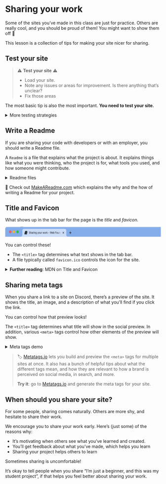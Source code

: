 # Sharing your work

Some of the sites you’ve made in this class are just for practice. Others are really cool, and you should be proud of them! You might want to show them off 🤔

This lesson is a collection of tips for making your site nicer for sharing.

## Test your site

> ⚠️ **Test your site** ⚠️
>
> - Load your site.
> - Note any issues or areas for improvement. Is there anything that’s unclear?
> - Fix those areas

The most basic tip is also the most important. **You need to test your site.**

<details><summary>More testing strategies</summary>

Some testing strategies that you might not think of immediately:

- **Devices**: Test your site on different devices, at different widths. Make sure it looks right when it’s a different size.
- **Share with others**: Show your site to other people, and ask them for feedback. They will notice things that you don’t.
- **Remember that users don't know anything**: Consider what someone else will know when they come to your site. The purpose of your site may be obvious to you, but it will not be obvious to them.

There are a lot of tools and tricks for testing websites to make sure they are great. [Lighthouse](https://developers.google.com/web/tools/lighthouse) is a tool built right into the Browser DevTools, which will make suggestions geared towards improving performance and accessibility.

</details>

## Write a Readme

If you are sharing your code with developers or with an employer, you should write a Readme file.

A `Readme` is a file that explains what the project is about. It explains things like what you were thinking, who the project is for, what tools you used, and how someone might contribute.

<details><summary>Readme files</summary>

On Github and Replit, the Readme file serves as a landing page for a project. Since Github is a social site for developers, Readme pages are a really important way of communicating to other developers.

If you visit the [Github page for the DevTools Scavenger Hunt](https://github.com/kiboschool/devtools-scavenger-hunt/tree/main), you’ll see that the Readme explains what the site is for, and links to more information about Kibo. The expectation is that other developers might see this page, and read the Readme to learn about the site and about Kibo.

If you are putting your work on Github, other developers might find it! The best thing you can do to make your online developer profile stand out (other than make great projects) is to write clear a Readme for your project.

</details>

<aside>

👀 Check out [MakeAReadme.com](https://www.makeareadme.com/) which explains the why and the how of writing a Readme for your project.

</aside>

## Title and Favicon

What shows up in the tab bar for the page is the *title* and *favicon.*

![title and favicon](./sharing-your-work/share-your-work.png)

You can control these!

- The `<title>` tag determines what text shows in the tab bar.
- A file typically called `favicon.ico` controls the icon for the site.

<details><summary><strong>Further reading</strong>: MDN on Title and Favicon</summary>

See [MDN’s guide on metadata in the `<head>` tag](https://developer.mozilla.org/en-US/docs/Learn/HTML/Introduction_to_HTML/The_head_metadata_in_HTML).

MDN also has more information about [showing different versions of the favicon](https://developer.mozilla.org/en-US/docs/Web/HTML/Element/link#providing_icons_for_different_usage_contexts) depending on the screen size.

</details>

## Sharing meta tags

When you share a link to a site on Discord, there’s a preview of the site. It shows the title, an image, and a description of what you’ll find if you click the link.

You can control how that preview looks!

The `<title>` tag determines what title will show in the social preview. In addition, various `<meta>` tags control how other elements of the preview will show.


<details><summary>Meta tags demo</summary>

Here are the meta tags for the peanut stew recipe page, and the result:

```html
<!-- Primary Meta Tags -->
<title>Kibo Demo | Chicken Peanut Stew Recipe</title>
<meta name="title" content="Kibo Demo | Chicken Peanut Stew Recipe">
<meta name="description" content="(demo for learning web development)
This recipe for Chicken Peanut Stew has everything going on. It's sweet yet fiery, crunchy yet smooth. Adapted from Marcus Samuelsson.">

<!-- Open Graph / Facebook -->
<meta property="og:type" content="website">
<meta property="og:url" content="https://metatags.io/">
<meta property="og:title" content="Kibo Demo | Chicken Peanut Stew Recipe">
<meta property="og:description" content="(demo for learning web development)
This recipe for Chicken Peanut Stew has everything going on. It's sweet yet fiery, crunchy yet smooth. Adapted from Marcus Samuelsson.">
<meta property="og:image" content="https://metatags.io/assets/meta-tags-16a33a6a8531e519cc0936fbba0ad904e52d35f34a46c97a2c9f6f7dd7d336f2.png">

<!-- Twitter -->
<meta property="twitter:card" content="summary_large_image">
<meta property="twitter:url" content="https://metatags.io/">
<meta property="twitter:title" content="Kibo Demo | Chicken Peanut Stew Recipe">
<meta property="twitter:description" content="(demo for learning web development)
This recipe for Chicken Peanut Stew has everything going on. It's sweet yet fiery, crunchy yet smooth. Adapted from Marcus Samuelsson.">
<meta property="twitter:image" content="https://metatags.io/assets/meta-tags-16a33a6a8531e519cc0936fbba0ad904e52d35f34a46c97a2c9f6f7dd7d336f2.png">
```

![849D513D-B8FF-4DA7-9369-05F56C4F1E69-1442-00008AFB9FF85244.png](./sharing-your-work/d513d-b8ff-4da7-9369-05f56c4f1e69-1442-00008afb9ff85244.png)

</details>

> 🏷️ [Metatags.io](https://metatags.io/) lets you build and preview the `<meta>` tags for multiple sites at once. It also has a bunch of helpful tips about what the different tags mean, and how they are relevant to how a brand is perceived on social media, in search, and more.
>
> **Try it**: go to [Metatags.io](https://metatags.io/) and generate the meta tags for your site.

## When should you share your site?

For some people, sharing comes naturally. Others are more shy, and hesitate to share their work.

We encourage you to share your work early. Here’s (just some) of the reasons why:

- It’s motivating when others see what you’ve learned and created.
- You’ll get feedback about what you’ve made, which helps you learn
- Sharing your project helps others to learn

Sometimes sharing is uncomfortable!

It’s okay to tell people when you share “I’m just a beginner, and this was my student project”, if that helps you feel better about sharing your work.